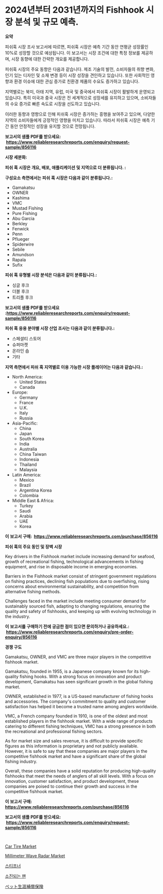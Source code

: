 <p><h1>2024년부터 2031년까지의 Fishhook 시장 분석 및 규모 예측.</h1></p><p><strong>요약</strong></p>
<p><p>피쉬훅 시장 조사 보고서에 따르면, 피쉬훅 시장은 예측 기간 동안 연평균 성장률인 10%로 성장할 것으로 예상됩니다. 이 보고서는 시장 조건에 대한 특정 정보를 제공하며, 시장 동향에 대한 간략한 개요를 제공합니다.</p><p>피쉬훅 시장의 주요 동향은 다음과 같습니다. 제조 기술의 발전, 소비자들의 취향 변화, 인기 있는 디자인 및 소재 변경 등이 시장 성장을 견인하고 있습니다. 또한 사회적인 영향과 환경 이슈에 대한 관심 증가로 친환경 제품의 수요도 증가하고 있습니다.</p><p>지역별로는 북미, 아태 지역, 유럽, 미국 및 중국에서 피쉬훅 시장이 활발하게 운영되고 있습니다. 특히 미국과 중국 시장은 전 세계적으로 성장세를 유지하고 있으며, 소비자들의 수요 증가로 빠른 속도로 시장을 선도하고 있습니다.</p><p>이러한 동향과 영향으로 인해 피쉬훅 시장은 증가하는 흥행을 보여주고 있으며, 다양한 지역의 소비자들에게 긍정적인 영향을 미치고 있습니다. 따라서 피쉬훅 시장은 예측 기간 동안 안정적인 성장을 유지할 것으로 전망됩니다.</p></p>
<p><strong>보고서의 샘플 PDF를 받으세요: &nbsp;<a href="https://www.reliableresearchreports.com/enquiry/request-sample/856116">https://www.reliableresearchreports.com/enquiry/request-sample/856116</a></strong></p>
<p><strong>시장 세분화:</strong></p>
<p><strong> 피쉬 훅 시장은 개요, 배포, 애플리케이션 및 지역으로 더 분류됩니다. :</strong></p>
<p><strong>구성요소 측면에서는 피쉬 훅 시장은 다음과 같이 분류됩니다.:</strong></p>
<p><ul><li>Gamakatsu</li><li>OWNER</li><li>Kashima</li><li>VMC</li><li>Mustad Fishing</li><li>Pure Fishing</li><li>Abu Garcia</li><li>Berkley</li><li>Fenwick</li><li>Penn</li><li>Pflueger</li><li>Spiderwire</li><li>Sebile</li><li>Amundson</li><li>Rapala</li><li>Sufix</li></ul></p>
<p><strong> 피쉬 훅 유형별 시장 분석은 다음과 같이 분류됩니다.:</strong></p>
<p><ul><li>싱글 후크</li><li>더블 후크</li><li>트리플 후크</li></ul></p>
<p><strong>보고서의 샘플 PDF를 받으세요 :<a href="https://www.reliableresearchreports.com/enquiry/request-sample/856116">https://www.reliableresearchreports.com/enquiry/request-sample/856116</a></strong></p>
<p><strong> 피쉬 훅 응용 분야별 시장 산업 조사는 다음과 같이 분류됩니다.:</strong></p>
<p><ul><li>스페셜티 스토어</li><li>슈퍼마켓</li><li>온라인 숍</li><li>기타</li></ul></p>
<p><strong>지역 측면에서 피쉬 훅 지역별로 이용 가능한 시장 플레이어는 다음과 같습니다.:</strong></p>
<p><ul>
    <li>
        North America:
        <ul>
            <li>United States</li>
            <li>Canada</li>
        </ul>
    </li>
    <li>
        Europe:
        <ul>
            <li>Germany</li>
            <li>France</li>
            <li>U.K.</li>
            <li>Italy</li>
            <li>Russia</li>
        </ul>
    </li>
    <li>
        Asia-Pacific:
        <ul>
            <li>China</li>
            <li>Japan</li>
            <li>South Korea</li>
            <li>India</li>
            <li>Australia</li>
            <li>China Taiwan</li>
            <li>Indonesia</li>
            <li>Thailand</li>
            <li>Malaysia</li>
        </ul>
    </li>
    <li>
        Latin America:
        <ul>
            <li>Mexico</li>
            <li>Brazil</li>
            <li>Argentina Korea</li>
            <li>Colombia</li>
        </ul>
    </li>
    <li>
        Middle East & Africa:
        <ul>
            <li>Turkey</li>
            <li>Saudi</li>
            <li>Arabia</li>
            <li>UAE</li>
            <li>Korea</li>
        </ul>
    </li>
    </ul></p>
<p><strong>이 보고서 구매: &nbsp;<a href="https://www.reliableresearchreports.com/purchase/856116">https://www.reliableresearchreports.com/purchase/856116</a></strong></p>
<p><strong>피쉬 훅의 주요 동인 및 장벽 시장</strong></p>
<p><p>Key drivers in the Fishhook market include increasing demand for seafood, growth of recreational fishing, technological advancements in fishing equipment, and rise in disposable income in emerging economies.</p><p>Barriers in the Fishhook market consist of stringent government regulations on fishing practices, declining fish populations due to overfishing, rising concerns about environmental sustainability, and competition from alternative fishing methods.</p><p>Challenges faced in the market include meeting consumer demand for sustainably sourced fish, adapting to changing regulations, ensuring the quality and safety of fishhooks, and keeping up with evolving technology in the industry.</p></p>
<p><strong>이 보고서를 구매하기 전에 궁금한 점이 있으면 문의하거나 공유하세요.: &nbsp;<a href="https://www.reliableresearchreports.com/enquiry/pre-order-enquiry/856116">https://www.reliableresearchreports.com/enquiry/pre-order-enquiry/856116</a></strong></p>
<p><strong>경쟁 구도</strong></p>
<p><p>Gamakatsu, OWNER, and VMC are three major players in the competitive fishhook market. </p><p>Gamakatsu, founded in 1955, is a Japanese company known for its high-quality fishing hooks. With a strong focus on innovation and product development, Gamakatsu has seen significant growth in the global fishing market. </p><p>OWNER, established in 1977, is a US-based manufacturer of fishing hooks and accessories. The company's commitment to quality and customer satisfaction has helped it become a trusted name among anglers worldwide. </p><p>VMC, a French company founded in 1910, is one of the oldest and most established players in the fishhook market. With a wide range of products catering to different fishing techniques, VMC has a strong presence in both the recreational and professional fishing sectors.</p><p>As for market size and sales revenue, it is difficult to provide specific figures as this information is proprietary and not publicly available. However, it is safe to say that these companies are major players in the competitive fishhook market and have a significant share of the global fishing industry.</p><p>Overall, these companies have a solid reputation for producing high-quality fishhooks that meet the needs of anglers of all skill levels. With a focus on innovation, customer satisfaction, and product development, these companies are poised to continue their growth and success in the competitive fishhook market.</p></p>
<p><strong>이 보고서 구매: &nbsp; <a href="https://www.reliableresearchreports.com/purchase/856116">https://www.reliableresearchreports.com/purchase/856116</a></strong></p>
<p><strong>보고서의 샘플 PDF를 받으세요: &nbsp;<a href="https://www.reliableresearchreports.com/enquiry/request-sample/856116">https://www.reliableresearchreports.com/enquiry/request-sample/856116</a></strong><strong></strong></p>
<p>&nbsp;</p>
<p><p><a href="https://issuu.com/reportprime-2/docs/car-tire-market-size-2030.pptx">Car Tire Market</a></p><p><a href="https://github.com/pizolina/Market-Research-Report-List-3/blob/main/millimeter-wave-radar-market.md">Millimeter Wave Radar Market</a></p><p><a href="https://github.com/WilburKihn5676/Market-Research-Report-List-1/blob/main/14915529065.md">스티프너</a></p><p><a href="https://github.com/vseigx30c9a1j/Market-Research-Report-List-1/blob/main/44893179064.md">소진되는 팬</a></p><p><a href="https://github.com/EthanMorar2011/Market-Research-Report-List-1/blob/main/38120429739.md">ペット生涯補償保険</a></p></p>